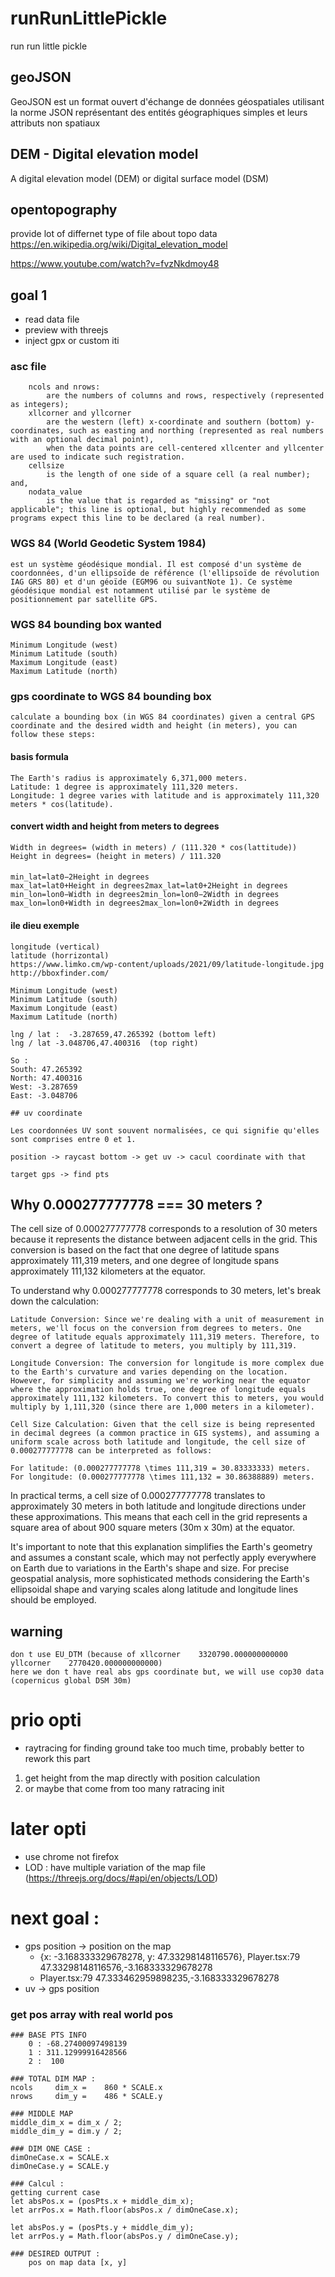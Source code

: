 # runRunLittlePickle
run run little pickle

## geoJSON
GeoJSON est un format ouvert d'échange de données géospatiales utilisant la norme JSON représentant des entités géographiques simples et leurs attributs non spatiaux

## DEM - Digital elevation model
A digital elevation model (DEM) or digital surface model (DSM)

## opentopography
provide lot of differnet type of file about topo data
https://en.wikipedia.org/wiki/Digital_elevation_model

https://www.youtube.com/watch?v=fvzNkdmoy48

## goal 1
* read data file
* preview with threejs
* inject gpx or custom iti


### asc file
```
    ncols and nrows:
        are the numbers of columns and rows, respectively (represented as integers);
    xllcorner and yllcorner
        are the western (left) x-coordinate and southern (bottom) y-coordinates, such as easting and northing (represented as real numbers with an optional decimal point),
        when the data points are cell-centered xllcenter and yllcenter are used to indicate such registration.
    cellsize
        is the length of one side of a square cell (a real number); and,
    nodata_value
        is the value that is regarded as "missing" or "not applicable"; this line is optional, but highly recommended as some programs expect this line to be declared (a real number).
```

### WGS 84 (World Geodetic System 1984) 
```
est un système géodésique mondial. Il est composé d'un système de coordonnées, d'un ellipsoïde de référence (l'ellipsoïde de révolution IAG GRS 80) et d'un géoïde (EGM96 ou suivantNote 1). Ce système géodésique mondial est notamment utilisé par le système de positionnement par satellite GPS. 
```


### WGS 84  bounding box wanted
```
Minimum Longitude (west)
Minimum Latitude (south)
Maximum Longitude (east)
Maximum Latitude (north)
```

### gps coordinate to WGS 84 bounding box
```
calculate a bounding box (in WGS 84 coordinates) given a central GPS coordinate and the desired width and height (in meters), you can follow these steps:
```
#### basis formula
```
The Earth's radius is approximately 6,371,000 meters.
Latitude: 1 degree is approximately 111,320 meters.
Longitude: 1 degree varies with latitude and is approximately 111,320 meters * cos(latitude).
```

#### convert width and height from meters to degrees
```
Width in degrees= (width in meters) / (111.320 * cos(lattitude))
Height in degrees= (height in meters) / 111.320
```

####
```
min_lat=lat0​−2Height in degrees​
max_lat=lat0+Height in degrees2max_lat=lat0​+2Height in degrees​
min_lon=lon0−Width in degrees2min_lon=lon0​−2Width in degrees​
max_lon=lon0+Width in degrees2max_lon=lon0​+2Width in degrees​
```


#### ile dieu exemple
```
longitude (vertical)
latitude (horrizontal)
https://www.limko.cm/wp-content/uploads/2021/09/latitude-longitude.jpg
http://bboxfinder.com/

Minimum Longitude (west)
Minimum Latitude (south)
Maximum Longitude (east)
Maximum Latitude (north)

lng / lat :  -3.287659,47.265392 (bottom left)
lng / lat -3.048706,47.400316  (top right)

So : 
South: 47.265392
North: 47.400316
West: -3.287659
East: -3.048706

## uv coordinate

Les coordonnées UV sont souvent normalisées, ce qui signifie qu'elles sont comprises entre 0 et 1.

position -> raycast bottom -> get uv -> cacul coordinate with that

target gps -> find pts
```

## Why 0.000277777778 === 30 meters ?

The cell size of 0.000277777778 corresponds to a resolution of 30 meters because it represents the distance between adjacent cells in the grid. This conversion is based on the fact that one degree of latitude spans approximately 111,319 meters, and one degree of longitude spans approximately 111,132 kilometers at the equator.

To understand why 0.000277777778 corresponds to 30 meters, let's break down the calculation:

    Latitude Conversion: Since we're dealing with a unit of measurement in meters, we'll focus on the conversion from degrees to meters. One degree of latitude equals approximately 111,319 meters. Therefore, to convert a degree of latitude to meters, you multiply by 111,319.

    Longitude Conversion: The conversion for longitude is more complex due to the Earth's curvature and varies depending on the location. However, for simplicity and assuming we're working near the equator where the approximation holds true, one degree of longitude equals approximately 111,132 kilometers. To convert this to meters, you would multiply by 1,111,320 (since there are 1,000 meters in a kilometer).

    Cell Size Calculation: Given that the cell size is being represented in decimal degrees (a common practice in GIS systems), and assuming a uniform scale across both latitude and longitude, the cell size of 0.000277777778 can be interpreted as follows:

    For latitude: (0.000277777778 \times 111,319 = 30.83333333) meters.
    For longitude: (0.000277777778 \times 111,132 = 30.86388889) meters.

In practical terms, a cell size of 0.000277777778 translates to approximately 30 meters in both latitude and longitude directions under these approximations. This means that each cell in the grid represents a square area of about 900 square meters (30m x 30m) at the equator.

It's important to note that this explanation simplifies the Earth's geometry and assumes a constant scale, which may not perfectly apply everywhere on Earth due to variations in the Earth's shape and size. For precise geospatial analysis, more sophisticated methods considering the Earth's ellipsoidal shape and varying scales along latitude and longitude lines should be employed.

## warning
```
don t use EU_DTM (because of xllcorner    3320790.000000000000
yllcorner    2770420.000000000000)
here we don t have real abs gps coordinate but, we will use cop30 data (copernicus global DSM 30m)
```

# prio opti
* raytracing for finding ground take too much time, probably better to rework this part
1) get height from the map directly with position calculation
2) or maybe that come from too many ratracing init

# later opti
* use chrome not firefox
* LOD : have multiple variation of the map file (https://threejs.org/docs/#api/en/objects/LOD)

# next goal :
* gps position -> position on the map
    * {x: -3.168333329678278, y: 47.33298148116576}, Player.tsx:79 47.33298148116576,-3.168333329678278
    *  Player.tsx:79 47.333462959898235,-3.168333329678278
* uv -> gps position


### get pos array with real world pos
```
### BASE PTS INFO
    0 : -68.27400097498139
    1 : 311.12999916428566
    2 :  100

### TOTAL DIM MAP :
ncols     dim_x =    860 * SCALE.x
nrows     dim_y =    486 * SCALE.y

### MIDDLE MAP 
middle_dim_x = dim_x / 2;
middle_dim_y = dim.y / 2;

### DIM ONE CASE :
dimOneCase.x = SCALE.x
dimOneCase.y = SCALE.y

### Calcul : 
getting current case 
let absPos.x = (posPts.x + middle_dim_x);
let arrPos.x = Math.floor(absPos.x / dimOneCase.x);

let absPos.y = (posPts.y + middle_dim_y);
let arrPos.y = Math.floor(absPos.y / dimOneCase.y);

### DESIRED OUTPUT : 
    pos on map data [x, y] 
```